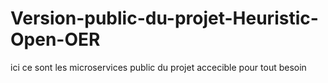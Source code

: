 # Version-public-du-projet-Heuristic-Open-OER
ici ce sont les microservices public du projet accecible pour tout besoin 
